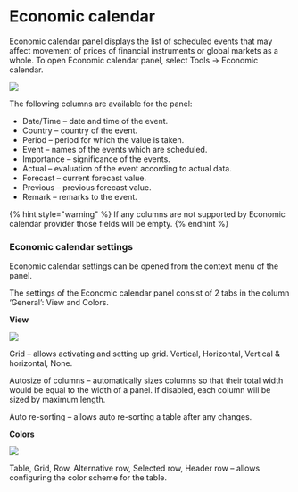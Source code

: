 # Economic calendar

Economic calendar panel displays the list of scheduled events that may affect movement of prices of financial instruments or global markets as a whole. To open Economic calendar panel, select Tools -&gt; Economic calendar.

![](../../../.gitbook/assets/kalendarik.png)

The following columns are available for the panel:

* Date/Time – date and time of the event.
* Country – country of the event.
* Period – period for which the value is taken.
* Event – names of the events which are scheduled.
* Importance – significance of the events.
* Actual – evaluation of the event according to actual data.
* Forecast – current forecast value.
* Previous – previous forecast value.
* Remark – remarks to the event.

{% hint style="warning" %}
If any columns are not supported by Economic calendar provider those fields will be empty.
{% endhint %}

### **Economic calendar settings**

Economic calendar settings can be opened from the context menu of the panel.

The settings of the Economic calendar panel consist of 2 tabs in the column ‘General’: View and Colors.

**View**

![](../../../.gitbook/assets/set-calendar.png)

Grid  – allows activating and setting up grid. Vertical, Horizontal, Vertical & horizontal, None.

Autosize of columns – automatically sizes columns so that their total width would be equal to the width of a panel. If disabled, each column will be sized by maximum length.

Auto re-sorting – allows auto re-sorting a table after any changes.

**Colors**

![](../../../.gitbook/assets/color-set-calendar.png)

Table, Grid, Row, Alternative row, Selected row, Header row – allows configuring the color scheme for the table.

